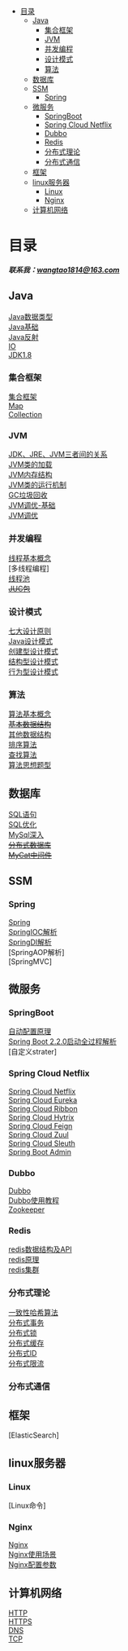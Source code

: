 
<!-- TOC -->

- [目录](#目录)
    - [Java](#java)
        - [集合框架](#集合框架)
        - [JVM](#jvm)
        - [并发编程](#并发编程)
        - [设计模式](#设计模式)
        - [算法](#算法)
    - [数据库](#数据库)
    - [SSM](#ssm)
        - [Spring](#spring)
    - [微服务](#微服务)
        - [SpringBoot](#springboot)
        - [Spring Cloud Netflix](#spring-cloud-netflix)
        - [Dubbo](#dubbo)
        - [Redis](#redis)
        - [分布式理论](#分布式理论)
        - [分布式通信](#分布式通信)
    - [框架](#框架)
    - [linux服务器](#linux服务器)
        - [Linux](#linux)
        - [Nginx](#nginx)
    - [计算机网络](#计算机网络)

<!-- /TOC -->

# 目录  

***联系我：wangtao1814@163.com***  


## Java  
[Java数据类型](java/数据类型.md)  
[Java基础](java/Java基础.md)  
[Java反射](java/Java反射.md)  
[IO](java/JavaIO.md)  
[JDK1.8](java/JDK8.md)  

### 集合框架  
[集合框架](java/Collection/1.集合框架.md)  
[Map](java/Collection/2.Map.md)  
[Collection](java/Collection/3.Collection.md)  

### JVM  
[JDK、JRE、JVM三者间的关系](java/JVM/1.JDK、JRE、JVM三者间的关系.md)  
[JVM类的加载](java/JVM/2.JVM类的加载.md)  
[JVM内存结构](java/JVM/3.JVM内存结构.md)  
[JVM类的运行机制](java/JVM/4.JVM类的运行机制.md)  
[GC垃圾回收](java/JVM/5.GC垃圾回收.md)  
[JVM调优-基础](java/JVM/6.JVM调优-基础.md)  
[JVM调优](java/JVM/7.JVM调优.md)  

### 并发编程  
[线程基本概念](java/concurrent/1.Thread.md)  
[多线程编程]  
[线程池](java/concurrent/3.ThreadPool.md)  
[~~JUC包~~](java/concurrent/4.ConcurrentPackage.md)  

### 设计模式  
[七大设计原则](java/Design/1.principles.md)  
[Java设计模式](java/Design/2.design.md)    
[创建型设计模式](java/Design/3.establish.md)  
[结构型设计模式](java/Design/4.structure.md)  
[行为型设计模式](java/Design/5.behavior.md)  

### 算法  
[算法基本概念](java/function/1.notion.md)  
[~~基本数据结构~~](java/function/2.structure.md)  
[其他数据结构](java/function/3.otherStructure.md)  
[排序算法](java/function/4.sort.md)  
[查找算法](java/function/5.search.md)  
[算法思想题型](java/function/6.algorithmicIdea.md)  


## 数据库  
[SQL语句](SQL/1.SQL语句.md)  
[SQL优化](SQL/2.SQL优化.md)  
[MySql深入](SQL/3.MySql深入.md)  
[~~分布式数据库~~](SQL/4.分布式数据库.md)  
[~~MyCat中间件~~](SQL/5.MyCat中间件.md)  



## SSM  
### Spring  
[Spring](SSM/Spring/1.Spring.md)  
[SpringIOC解析](SSM/Spring/2.SpringIOC.md)  
[SpringDI解析](SSM/Spring/3.SpringDI.md)  
[SpringAOP解析]  
[SpringMVC]  



## 微服务  
### SpringBoot  
[自动配置原理](microService/SpringBoot/1.自动配置原理.md)  
[Spring Boot 2.2.0启动全过程解析](microService/SpringBoot/2.SpringBoot2.2.0启动全过程源码分析.md)  
[自定义strater]

### Spring Cloud Netflix  
[Spring Cloud Netflix](microService/SpringCloudNetflix/0.Netflix.md)  
[Spring Cloud Eureka](microService/SpringCloudNetflix/1.Eureka.md)  
[Spring Cloud Ribbon](microService/SpringCloudNetflix/2.Ribbon.md)  
[Spring Cloud Hytrix](microService/SpringCloudNetflix/3.Hytrix.md)  
[Spring Cloud Feign](microService/SpringCloudNetflix/4.Feign.md)  
[Spring Cloud Zuul](microService/SpringCloudNetflix/5.Zuul.md)  
[Spring Cloud Sleuth](microService/SpringCloudNetflix/6.Sleuth.md)  
[Spring Boot Admin](microService/SpringCloudNetflix/7.SpringBootAdmin.md)  

### Dubbo  
[Dubbo](microService/Dubbo/Dubbo.md)   
[Dubbo使用教程](microService/Dubbo/Dubbo使用教程.md)  
[Zookeeper](microService/Dubbo/Zookeeper.md)  

### Redis
[redis数据结构及API](microService/Redis/Redis数据结构及API.md)  
[redis原理](microService/Redis/Redis原理.md)  
[redis集群](microService/Redis/Redis集群.md)  

### 分布式理论  
[一致性哈希算法](microService/分布式算法-consistent.md)  
[分布式事务](microService/分布式事务.md)  
[分布式锁](microService/分布式锁.md)  
[分布式缓存](microService/分布式缓存.md)  
[分布式ID](microService/分布式ID.md)  
[分布式限流](microService/分布式限流.md)   

### 分布式通信  



## 框架  
[ElasticSearch]  



## linux服务器  
### Linux  
[Linux命令]  

### Nginx  
[Nginx](Linux/Nginx/1.nginx.md)  
[Nginx使用场景](Linux/Nginx/2.nginx使用场景.md)   
[Nginx配置参数](Linux/Nginx/3.nginx配置参数.md)     



## 计算机网络  

[HTTP](/network/1.HTTP.md)  
[HTTPS](/network/2.HTTPS.md)  
[DNS](network/3.DNS.md)  
[TCP](/network/4.TCP.md)  


